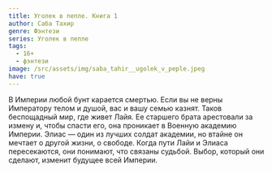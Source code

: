 ```yaml
---
title: Уголек в пепле. Книга 1
author: Саба Тахир
genre: Фэнтези
series: Уголек в пепле
tags:
  - 16+
  - фэнтези
image: /src/assets/img/saba_tahir__ugolek_v_peple.jpeg
have: true
---
```

В Империи любой бунт карается смертью. Если вы не верны Императору телом и душой, вас и вашу семью казнят. Таков беспощадный мир, где живет Лайя. Ее старшего брата арестовали за измену и, чтобы спасти его, она проникает в Военную академию Империи. Элиас — один из лучших солдат академии, но втайне он мечтает о другой жизни, о свободе. Когда пути Лайи и Элиаса пересекаются, они понимают, что связаны судьбой. Выбор, который они сделают, изменит будущее всей Империи.
